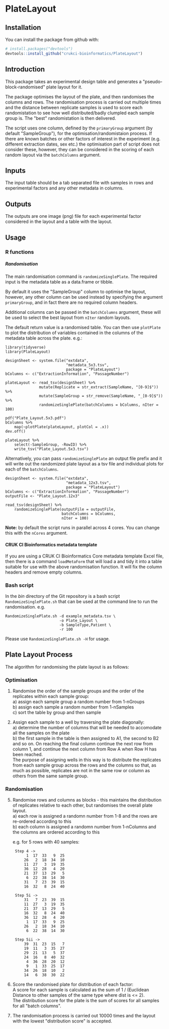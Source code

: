 # PlateLayout

## Installation

You can install the package from github with:

``` r
# install.packages("devtools")
devtools::install_github("crukci-bioinformatics/PlateLayout")
```

## Introduction

This package takes an experimental design table and generates a
"pseudo-block-randomised" plate layout for it. 

The package optimises the layout of the plate, and then randomises the columns
and rows. The randomisation process is carried out multiple times and the
distance between replicate samples is used to score each randomistation to see
how well distributed/badly clumpled each sample group is. The "best"
randomistation is then delivered.

The script uses one column, defined by the `primaryGroup` argument (by default
"SampleGroup"), for the optimisation/randomistaion process. If there are known
batches or other factors of interest in the experiment (e.g. different
extraction dates, sex etc.) the optimisation part of script does not consider
these, however, they can be considered in the scoring of each random layout via
the `batchColumns` argument.

## Inputs

The input table should be a tab separated file with samples in rows and
experimental factors and any other metadata in columns.

## Outputs

The outputs are one image (png) file for each experimental factor considered in
the layout and a table with the layout.

## Usage

### R functions

##### Randomisation

The main randomisation command is `randomizeSinglePlate`. The required input is
the metadata table as a data.frame or tibble.

By default it uses the "SampleGroup" column to optimise the layout,
however, any other column can be used instead by specifying the argument
`primaryGroup`, and in fact there are no required column headers.

Additional columns can be passed in the `batchColumns` argument, these will be
used to select the best layout from `nIter` random layouts.

The default return value is a randomised table. You can then use `plotPlate` to
plot the distribution of variables contained in the columns of the metadata 
table across the plate. e.g.:

```
library(tidyverse)
library(PlateLayout)

designSheet <- system.file("extdata", 
                           "metadata_5x3.tsv",
                           package = "PlateLayout")
bColumns <- c("ExtractionInformation", "PassageNumber") 

plateLayout <- read_tsv(designSheet) %>%  
               mutate(Replicate = str_extract(SampleName, "[0-9]$")) %>%  
               mutate(SampleGroup = str_remove(SampleName, "_[0-9]$")) %>%  
               randomizeSinglePlate(batchColumns = bColumns, nIter = 100) 

pdf("Plate_Layout.5x3.pdf")
bColumns %>%  
    map(~plotPlate(plateLayout, plotCol = .x))
dev.off()

plateLayout %>%  
    select(-SampleGroup, -RowID) %>%  
    write_tsv("Plate_Layout.5x3.tsv")
```

Alternatively, you can pass `randomizeSinglePlate` an output file prefix and it
will write out the randomized plate layout as a tsv file and individual plots
for each of the `batchColumns`.

```
designSheet <- system.file("extdata", 
                           "metadata_12x3.tsv",
                           package = "PlateLayout")
bColumns <- c("ExtractionInformation", "PassageNumber") 
outputFile <- "Plate_Layout.12x3"

read_tsv(designSheet) %>%  
    randomizeSinglePlate(outputFile = outputFile, 
                         batchColumns = bColumns, 
                         nIter = 100) 
```

**Note:** by default the script runs in parallel across 4 cores. You can change
this with the `nCores` argument.

#### CRUK CI Bioinformatics metadata template

If you are using a CRUK CI Bioinformatics Core metadata template Excel file, then
there is a command `loadMetaForm` that will load a and tidy it into a table suitable for 
use with the above randomisation function. It will fix the column headers and remove 
empty columns. 

### Bash script

In the *bin* directory of the Git repository is a bash script
`RandomizeSinglePlate.sh` that can be used at the command line to run the
randomisation. e.g.

```
RandomizeSinglePlate.sh -d example_metadata.tsv \
                        -o Plate_Layout \
                        -b SampleType,Patient \
                        -r 100
```

Please use `RandomizeSinglePlate.sh -H` for usage.

## Plate Layout Process

The algorithm for randomising the plate layout is as follows:

### Optimisation
1. Randomise the order of the sample groups and the order of the replicates
   within each sample group:  
    a) assign each sample group a random number from 1-nGroups  
    b) assign each sample a random number from 1-nSamples  
    c) sort the table by group and then sample  

2. Assign each sample to a well by traversing the plate diagonally:    
    a) determine the number of columns that will be needed to accomodate all the
samples on the plate    
    b) the first sample in the table is then assigned to A1, the second to B2
      and so on. On reaching the final column continue the next row from column
      1, and continue the next column from Row A when Row H has been reached.  
    The purpose of assigning wells in this way is to distribute the
      replicates from each sample group across the rows and the columns so
      that, as much as possible, replicates are not in the same row or column as
      others from the same sample group.  

### Randomisation

5. Randomise rows and columns as blocks - this maintains the distribution of
   replicates relative to each other, but randomises the overall plate layout.  
    a) each row is assigned a randomn number from 1-8 and the rows are re-ordered
     according to this  
    b) each column is assigned a randomn number from 1-nColumns and the columns
      are ordered according to this  

    e.g. for 5 rows with 40 samples:
    
        Step 4 ->
             1  17  33   9  25
            26   2  18  34  10
            11  27   3  19  35
            36  12  28   4  20
            21  37  13  29   5
             6  22  38  14  30
            31   7  23  39  15
            16  32   8  24  40

        Step 5i ->
            31   7  23  39  15
            11  27   3  19  35
            21  37  13  29   5
            16  32   8  24  40
            36  12  28   4  20
             1  17  33   9  25
            26   2  18  34  10
             6  22  38  14  30

        Step 5ii ->
            39  31  23  15   7
            19  11   3  35  27
            29  21  13   5  37
            24  16   8  40  32
             4  36  28  20  12
             9   1  33  25  17
            34  26  18  10   2
            14   6  38  30  22
            
6. Score the randomised plate for distribution of each factor:  
    A score for each sample is calculated as the sum of 1 / (Euclidean Distance
    to other samples of the same type where dist is <= 2).  
    The distribution score for the plate is the sum of scores for all samples
    for all "batch columns".
                    
7. The randomisation process is carried out 10000 times and the layout with the
   lowest "distribution score" is accepted.
